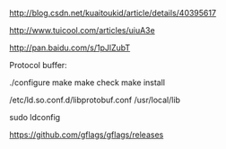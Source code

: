 http://blog.csdn.net/kuaitoukid/article/details/40395617

http://www.tuicool.com/articles/uiuA3e

http://pan.baidu.com/s/1pJlZubT

Protocol buffer:

./configure
make
make check
make install

/etc/ld.so.conf.d/libprotobuf.conf /usr/local/lib

sudo ldconfig 

https://github.com/gflags/gflags/releases


